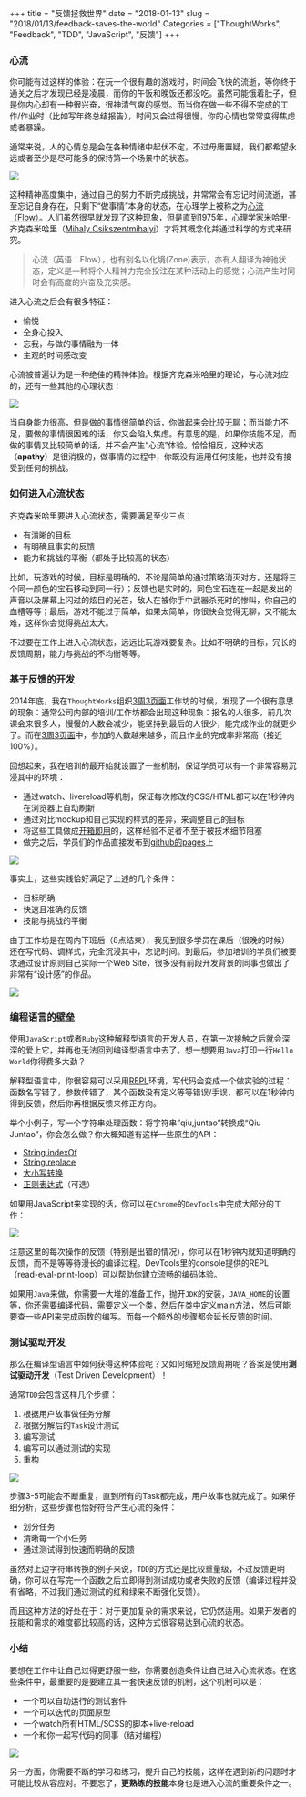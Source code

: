 +++
title = "反馈拯救世界"
date = "2018-01-13"
slug = "2018/01/13/feedback-saves-the-world"
Categories = ["ThoughtWorks", "Feedback", "TDD", "JavaScript", "反馈"]
+++

### 心流

你可能有过这样的体验：在玩一个很有趣的游戏时，时间会飞快的流逝，等你终于通关之后才发现已经是凌晨，而你的午饭和晚饭还都没吃。虽然可能饿着肚子，但是你内心却有一种很兴奋，很神清气爽的感觉。而当你在做一些不得不完成的工作/作业时（比如写年终总结报告），时间又会过得很慢，你的心情也常常变得焦虑或者暴躁。

通常来说，人的心情总是会在各种情绪中起伏不定，不过毋庸置疑，我们都希望永远或者至少是尽可能多的保持第一个场景中的状态。

![](/images/2018/01/playing-game-resized.png)


这种精神高度集中，通过自己的努力不断完成挑战，并常常会有忘记时间流逝，甚至忘记自身存在，只剩下“做事情”本身的状态，在心理学上被称之为[心流（Flow）](https://en.wikipedia.org/wiki/Flow_(psychology))。人们虽然很早就发现了这种现象，但是直到1975年，心理学家米哈里·齐克森米哈里（[Mihaly Csikszentmihalyi](https://en.wikipedia.org/wiki/Mih%C3%A1ly_Cs%C3%ADkszentmih%C3%A1lyi)）才将其概念化并通过科学的方式来研究。

>心流（英语：Flow），也有别名以化境(Zone)表示，亦有人翻译为神驰状态，定义是一种将个人精神力完全投注在某种活动上的感觉；心流产生时同时会有高度的兴奋及充实感。

进入心流之后会有很多特征：

* 愉悦
* 全身心投入
* 忘我，与做的事情融为一体
* 主观的时间感改变

心流被普遍认为是一种绝佳的精神体验。根据齐克森米哈里的理论，与心流对应的，还有一些其他的心理状态：

![](/images/2018/01/300px-Challenge_vs_skill.svg.png)

当自身能力很高，但是做的事情很简单的话，你做起来会比较无聊；而当能力不足，要做的事情很困难的话，你又会陷入焦虑。有意思的是，如果你技能不足，而做的事情又比较简单的话，并不会产生“心流”体验。恰恰相反，这种状态（**apathy**）是很消极的，做事情的过程中，你既没有运用任何技能，也并没有接受到任何的挑战。

### 如何进入心流状态

齐克森米哈里要进入心流状态，需要满足至少三点：

* 有清晰的目标
* 有明确且事实的反馈
* 能力和挑战的平衡（都处于比较高的状态）

比如，玩游戏的时候，目标是明确的，不论是简单的通过策略消灭对方，还是将三个同一颜色的宝石移动到同一行）；反馈也是实时的，同色宝石连在一起是发出的声音以及屏幕上闪过的炫目的光芒，敌人在被你手中武器杀死时的惨叫，你自己的血槽等等；最后，游戏不能过于简单，如果太简单，你很快会觉得无聊，又不能太难，这样你会觉得挑战太大。

不过要在工作上进入心流状态，远远比玩游戏要复杂。比如不明确的目标，冗长的反馈周期，能力与挑战的不均衡等等。

### 基于反馈的开发

2014年底，我在`ThoughtWorks`组织[3周3页面](http://icodeit.org/3-pages-in-3-weeks/)工作坊的时候，发现了一个很有意思的现象：通常公司内部的培训/工作坊都会出现这种现象：报名的人很多，前几次课会来很多人，慢慢的人数会减少，能坚持到最后的人很少，能完成作业的就更少了。而在[3周3页面](http://icodeit.org/3-pages-in-3-weeks/)中，参加的人数越来越多，而且作业的完成率非常高（接近100%）。

回想起来，我在培训的最开始就设置了一些机制，保证学员可以有一个非常容易沉浸其中的环境：

* 通过watch、livereload等机制，保证每次修改的CSS/HTML都可以在1秒钟内在浏览器上自动刷新
* 通过对比mockup和自己实现的样式的差异，来调整自己的目标
* 将这些工具做成[开箱即用](https://github.com/abruzzi/design-boilerplate)的，这样经验不足者不至于被技术细节阻塞
* 做完之后，学员们的作品直接发布到[github的pages](https://pages.github.com/)上

![](/images/2018/01/3p3w-resized.png)

事实上，这些实践恰好满足了上述的几个条件：

* 目标明确
* 快速且准确的反馈
* 技能与挑战的平衡

由于工作坊是在周内下班后（8点结束），我见到很多学员在课后（很晚的时候）还在写代码、调样式，完全沉浸其中，忘记时间。到最后，参加培训的学员们被要求通过设计原则自己实际一个Web Site，很多没有前段开发背景的同事也做出了非常有“设计感”的作品。

![](/images/2018/01/3p3w-showcase-resized.png)

### 编程语言的壁垒

使用`JavaScript`或者`Ruby`这种解释型语言的开发人员，在第一次接触之后就会深深的爱上它，并再也无法回到编译型语言中去了。想一想要用`Java`打印一行`Hello World`你得费多大劲？

解释型语言中，你很容易可以采用[REPL](https://en.wikipedia.org/wiki/Read%E2%80%93eval%E2%80%93print_loop)环境，写代码会变成一个做实验的过程：函数名写错了，参数传错了，某个函数没有定义等等错误/手误，都可以在1秒钟内得到反馈，然后你再根据反馈来修正方向。

举个小例子，写一个字符串处理函数：将字符串”qiu,juntao”转换成“Qiu Juntao”，你会怎么做？你大概知道有这样一些原生的API：

* [String.indexOf](https://developer.mozilla.org/en-US/docs/Web/JavaScript/Reference/Global_Objects/String/indexOf)
* [String.replace](https://developer.mozilla.org/en-US/docs/Web/JavaScript/Reference/Global_Objects/String/replace)
* [大小写转换](https://developer.mozilla.org/de/docs/Web/JavaScript/Reference/Global_Objects/String/toUpperCase)
* [正则表达式](https://developer.mozilla.org/en-US/docs/Web/JavaScript/Reference/Global_Objects/RegExp)（可选）

如果用JavaScript来实现的话，你可以在`Chrome`的`DevTools`中完成大部分的工作：

![](/images/2018/01/chrome-dev-tools-resized.png)

注意这里的每次操作的反馈（特别是出错的情况），你可以在1秒钟内就知道明确的反馈，而不是等等待漫长的编译过程。DevTools里的console提供的REPL（read-eval-print-loop）可以帮助你建立流畅的编码体验。

如果用`Java`来做，你需要一大堆的准备工作，抛开`JDK`的安装，`JAVA_HOME`的设置等，你还需要编译代码，需要定义一个类，然后在类中定义main方法，然后可能要查一些API来完成函数的编写。而每一个额外的步骤都会延长反馈的时间。

### 测试驱动开发

那么在编译型语言中如何获得这种体验呢？又如何缩短反馈周期呢？答案是使用**测试驱动开发**（Test Driven Development）！

通常`TDD`会包含这样几个步骤：

1. 根据用户故事做任务分解
1. 根据分解后的`Task`设计测试
1. 编写测试
1. 编写可以通过测试的实现
1. 重构

![](/images/2018/01/tasking-resized.png)

步骤3-5可能会不断重复，直到所有的Task都完成，用户故事也就完成了。如果仔细分析，这些步骤也恰好符合产生心流的条件：

* 划分任务
* 清晰每一个小任务
* 通过测试得到快速而明确的反馈

虽然对上边字符串转换的例子来说，`TDD`的方式还是比较重量级，不过反馈更明确，你可以在写完一个函数之后立即得到测试成功或者失败的反馈（编译过程并没有省略，不过我们通过测试的红和绿来不断强化反馈）。

而且这种方法的好处在于：对于更加复杂的需求来说，它仍然适用。如果开发者的技能和需求的难度都比较高的话，这种方式很容易达到心流的状态。

### 小结

要想在工作中让自己过得更舒服一些，你需要创造条件让自己进入心流状态。在这些条件中，最重要的是要建立其一套快速反馈的机制，这个机制可以是：

- 一个可以自动运行的测试套件
- 一个可以迭代的页面原型
- 一个watch所有HTML/SCSS的脚本+live-reload
- 一个和你一起写代码的同事（结对编程）

![](/images/2018/01/gulp-serve-resized.png)

另一方面，你需要不断的学习和练习，提升自己的技能，这样在遇到新的问题时才可能比较从容应对。不要忘了，**更熟练的技能**本身也是进入心流的重要条件之一。
